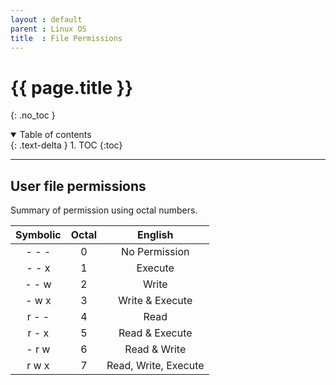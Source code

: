 ```yaml
---
layout : default
parent : Linux OS
title  : File Permissions
---
```


# {{ page.title }}
{: .no_toc }

<details open markdown="block">
  <summary>
    Table of contents
  </summary>
  {: .text-delta }
1. TOC
{:toc}
</details>

---

## User file permissions

Summary of permission using octal numbers.

| Symbolic | Octal  | English              |
| :------: | :----: | :------------------: |
|   - - -  |   0    | No Permission        |
|   - - x  |   1    | Execute              |
|   - - w  |   2    | Write                |
|   - w x  |   3    | Write & Execute      |
|   r - -  |   4    | Read                 |
|   r - x  |   5    | Read & Execute       |
|   - r w  |   6    | Read & Write         |
|   r w x  |   7    | Read, Write, Execute |
